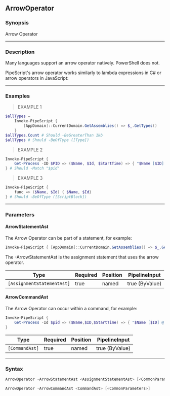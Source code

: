 ArrowOperator
-------------

### Synopsis
Arrow Operator

---

### Description

Many languages support an arrow operator natively.  PowerShell does not.

PipeScript's arrow operator works similarly to lambda expressions in C# or arrow operators in JavaScript:

---

### Examples
> EXAMPLE 1

```PowerShell
$allTypes = 
    Invoke-PipeScript {
        [AppDomain]::CurrentDomain.GetAssemblies() => $_.GetTypes()
    }
$allTypes.Count # Should -BeGreaterThan 1kb
$allTypes # Should -BeOfType ([Type])
```
> EXAMPLE 2

```PowerShell
Invoke-PipeScript {
    Get-Process -ID $PID => ($Name, $Id, $StartTime) => { "$Name [$ID] $StartTime"}
} # Should -Match "$pid"
```
> EXAMPLE 3

```PowerShell
Invoke-PipeScript {
    func => ($Name, $Id) { $Name, $Id}
} # Should -BeOfType ([ScriptBlock])
```

---

### Parameters
#### **ArrowStatementAst**
The Arrow Operator can be part of a statement, for example:
~~~PowerShell
Invoke-PipeScript { [AppDomain]::CurrentDomain.GetAssemblies() => $_.GetTypes() } 
~~~
The -ArrowStatementAst is the assignment statement that uses the arrow operator.

|Type                      |Required|Position|PipelineInput |
|--------------------------|--------|--------|--------------|
|`[AssignmentStatementAst]`|true    |named   |true (ByValue)|

#### **ArrowCommandAst**
The Arrow Operator can occur within a command, for example:
~~~PowerShell
Invoke-PipeScript {
    Get-Process -Id $pid => ($Name,$ID,$StartTime) => { "$Name [$ID] @ $StartTime" }
}
~~~

|Type          |Required|Position|PipelineInput |
|--------------|--------|--------|--------------|
|`[CommandAst]`|true    |named   |true (ByValue)|

---

### Syntax
```PowerShell
ArrowOperator -ArrowStatementAst <AssignmentStatementAst> [<CommonParameters>]
```
```PowerShell
ArrowOperator -ArrowCommandAst <CommandAst> [<CommonParameters>]
```
